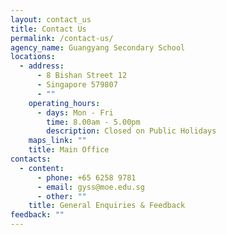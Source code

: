 ```yaml
---
layout: contact_us
title: Contact Us
permalink: /contact-us/
agency_name: Guangyang Secondary School
locations:
  - address:
      - 8 Bishan Street 12
      - Singapore 579807
      - ""
    operating_hours:
      - days: Mon - Fri
        time: 8.00am - 5.00pm
        description: Closed on Public Holidays
    maps_link: ""
    title: Main Office
contacts:
  - content:
      - phone: +65 6258 9781
      - email: gyss@moe.edu.sg
      - other: ""
    title: General Enquiries & Feedback
feedback: ""
---
```

